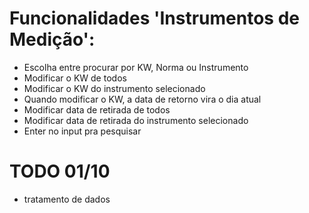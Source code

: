 # Funcionalidades 'Instrumentos de Medição':
- Escolha entre procurar por KW, Norma ou Instrumento
- Modificar o KW de todos
- Modificar o KW do instrumento selecionado
- Quando modificar o KW, a data de retorno vira o dia atual
- Modificar data de retirada de todos
- Modificar data de retirada do instrumento selecionado
- Enter no input pra pesquisar

# TODO 01/10
- tratamento de dados
